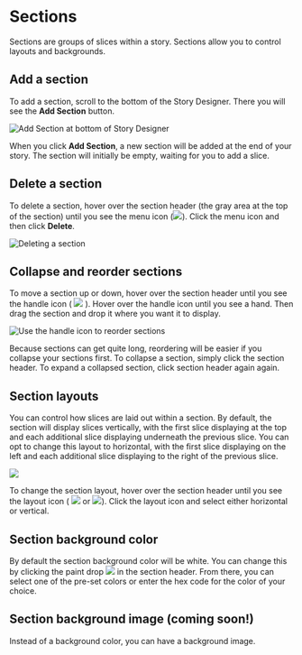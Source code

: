 # Sections

Sections are groups of slices within a story. Sections allow you to control layouts and backgrounds.

## Add a section

To add a section, scroll to the bottom of the Story Designer. There you will see the **Add Section** button. 

![Add Section at bottom of Story Designer](../../.gitbook/assets/image%20%2824%29.png)

When you click **Add Section**, a new section will be added at the end of your story. The section will initially be empty, waiting for you to add a slice.

## Delete a section

To delete a section, hover over the section header \(the gray area at the top of the section\) until you see the menu icon \(![](../../.gitbook/assets/ellipsis-h-solid.svg)\). Click the menu icon and then click **Delete**.

![Deleting a section](../../.gitbook/assets/image%20%2823%29.png)

## Collapse and reorder sections

To move a section up or down, hover over the section header until you see the handle icon \( ![](../../.gitbook/assets/grip-vertical-solid.svg) \). Hover over the handle icon until you see a hand. Then drag the section and drop it where you want it to display.

![Use the handle icon to reorder sections](../../.gitbook/assets/image%20%2827%29.png)

Because sections can get quite long, reordering will be easier if you collapse your sections first. To collapse a section, simply click the section header. To expand a collapsed section, click section header again again.

## Section layouts

You can control how slices are laid out within a section. By default, the section will display slices vertically, with the first slice displaying at the top and each additional slice displaying underneath the previous slice. You can opt to change this layout to horizontal, with the first slice displaying on the left and each additional slice displaying to the right of the previous slice. 

![](../../.gitbook/assets/image%20%285%29.png)

To change the section layout, hover over the section header until you see the layout icon \( ![](../../.gitbook/assets/arrows-alt-v-solid.svg) or ![](../../.gitbook/assets/arrows-alt-h-solid.svg)\). Click the layout icon and select either horizontal or vertical. 

## Section background color

By default the section background color will be white. You can change this by clicking the paint drop ![](../../.gitbook/assets/tint-solid.svg) in the section header. From there, you can select one of the pre-set colors or enter the hex code for the color of your choice.

## Section background image \(coming soon!\)

Instead of a background color, you can have a background image.

